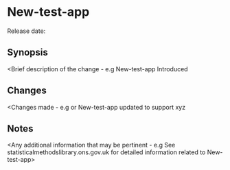 # New-test-app

Release date: <YYYY-MM-DD>

## Synopsis

<Brief description of the change - e.g New-test-app Introduced

## Changes

<Changes made - e.g <Initial release of New-test-app> or New-test-app updated to support xyz 

## Notes

<Any additional information that may be pertinent - e.g See statisticalmethodslibrary.ons.gov.uk for detailed information related to New-test-app>
